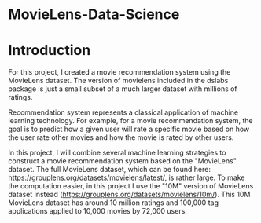 # MovieLens-Data-Science

# Introduction

For this project, I created a movie recommendation system using the MovieLens dataset. The version of movielens included in the dslabs package is just a small subset of a much larger dataset with millions of ratings. 

Recommendation system represents a classical application of machine learning technology. For example, for a movie recommendation system, the goal is to predict how a given user will rate a specific movie based on how the user rate other movies and how the movie is rated by other users.

In this project, I will combine several machine learning strategies to construct a movie recommendation system based on the "MovieLens" dataset. The full MovieLens dataset, which can be found here: https://grouplens.org/datasets/movielens/latest/, is rather large. To make the computation easier, in this project I use the "10M" version of MovieLens dataset instead (https://grouplens.org/datasets/movielens/10m/). This 10M MovieLens dataset has around 10 million ratings and 100,000 tag applications applied to 10,000 movies by 72,000 users.

